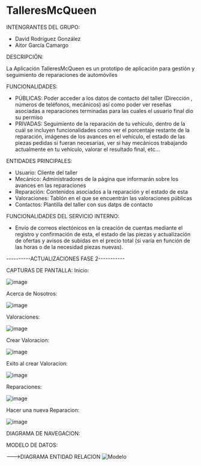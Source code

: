 # TalleresMcQueen

INTENGRANTES DEL GRUPO:
 - David Rodríguez González
 - Aitor García Camargo
 
DESCRIPCIÓN:

La Aplicación TalleresMcQueen es un prototipo de aplicación para gestión y seguimiento de reparaciones de automóviles

FUNCIONALIDADES:
 - PÚBLICAS: Poder acceder a los datos de contacto del taller (Dirección , números de teléfonos, mecánicos) así como poder ver reseñas asociadas a reparaciones terminadas para las cuales el usuario final dio su permiso
 - PRIVADAS: Seguimiento de la reparación de tu vehículo, dentro de la cuál se incluyen funcionalidades como ver el porcentaje restante de la reparación, imágenes de los avances en el vehículo, el estado de las piezas pedidas si fueran necesarias, ver si hay mecánicos trabajando actualmente en tu vehículo, valorar el resultado final, etc...

ENTIDADES PRINCIPALES:
  - Usuario: Cliente del taller
  - Mecánico: Administradores de la página que informarán sobre los avances en las reparaciones
  - Reparación: Contenidos asociados a la reparación y el estado de esta
  - Valoraciones: Tablón en el que se encuentrán las valoraciones públicas
  - Contactos: Plantilla del taller con sus datps de contacto
 
FUNCIONALIDADES DEL SERVICIO INTERNO:
 - Envío de correos electónicos en la creación de cuentas mediante el registro y confirmación de esta, el estado de las piezas y actualización de ofertas y avisos de subidas en el precio total (si varía en función de las horas o de la necesidad piezas nuevas).

----------ACTUALIZACIONES FASE 2-----------

CAPTURAS DE PANTALLA:
Inicio:

![image](https://user-images.githubusercontent.com/119364189/221829431-bf40cf87-82f7-4c8d-98fb-4532b7b9f006.png)

Acerca de Nosotros:

![image](https://user-images.githubusercontent.com/119364189/221829730-97354276-e215-4485-b958-5026b63eeac2.png)


Valoraciones:

![image](https://user-images.githubusercontent.com/119364189/221829268-bda26fd3-63c3-4a82-aedf-2f737af95391.png)
  
  Crear Valoracion:
  
  ![image](https://user-images.githubusercontent.com/119364189/221829974-a3d9ba20-e952-4306-986a-57eecb4328ee.png)

  Exito al crear Valoracion:
  
  ![image](https://user-images.githubusercontent.com/119364189/221830119-1295963e-e550-44ef-9d23-5f74670f7232.png)

Reparaciones:

![image](https://user-images.githubusercontent.com/119364189/221830279-4652a52b-06e0-4d9e-b954-921dca5a9deb.png)

  Hacer una nueva Reparacion:
  
  ![image](https://user-images.githubusercontent.com/119364189/221830421-0ed25c80-735b-461e-8a32-9802de2e1678.png)

DIAGRAMA DE NAVEGACION:

MODELO DE DATOS:
 
 --->DIAGRAMA ENTIDAD RELACION
 ![Modelo](https://user-images.githubusercontent.com/123817881/221811846-f557af82-69d2-4278-9ab9-7c29493e3325.png)

